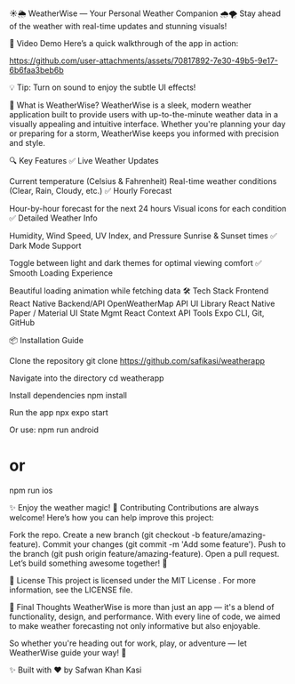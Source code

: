 ☀️🌦️ WeatherWise — Your Personal Weather Companion 🌧️🌪️
Stay ahead of the weather with real-time updates and stunning visuals! 

🎥 Video Demo
Here’s a quick walkthrough of the app in action:



https://github.com/user-attachments/assets/70817892-7e30-49b5-9e17-6b6faa3beb6b



💡 Tip: Turn on sound to enjoy the subtle UI effects! 


🌟 What is WeatherWise?
WeatherWise is a sleek, modern weather application built to provide users with up-to-the-minute weather data in a visually appealing and intuitive interface. Whether you're planning your day or preparing for a storm, WeatherWise keeps you informed with precision and style.

🔍 Key Features
✅ Live Weather Updates

Current temperature (Celsius & Fahrenheit)
Real-time weather conditions (Clear, Rain, Cloudy, etc.)
✅ Hourly Forecast

Hour-by-hour forecast for the next 24 hours
Visual icons for each condition
✅ Detailed Weather Info

Humidity, Wind Speed, UV Index, and Pressure
Sunrise & Sunset times
✅ Dark Mode Support

Toggle between light and dark themes for optimal viewing comfort
✅ Smooth Loading Experience

Beautiful loading animation while fetching data
🛠️ Tech Stack
Frontend
React Native
Backend/API
OpenWeatherMap API
UI Library
React Native Paper / Material UI
State Mgmt
React Context API
Tools
Expo CLI, Git, GitHub

📦 Installation Guide

Clone the repository
git clone https://github.com/safikasi/weatherapp

Navigate into the directory
cd weatherapp

Install dependencies
npm install

Run the app
npx expo start

Or use:
npm run android
# or
npm run ios

✨ Enjoy the weather magic!
🤝 Contributing
Contributions are always welcome! Here’s how you can help improve this project:

Fork the repo.
Create a new branch (git checkout -b feature/amazing-feature).
Commit your changes (git commit -m 'Add some feature').
Push to the branch (git push origin feature/amazing-feature).
Open a pull request.
Let’s build something awesome together! 🙌

📄 License
This project is licensed under the MIT License . For more information, see the LICENSE file.

🎉 Final Thoughts
WeatherWise is more than just an app — it's a blend of functionality, design, and performance. With every line of code, we aimed to make weather forecasting not only informative but also enjoyable.

So whether you're heading out for work, play, or adventure — let WeatherWise guide your way! 🌈

✨ Built with ❤️ by Safwan Khan Kasi
